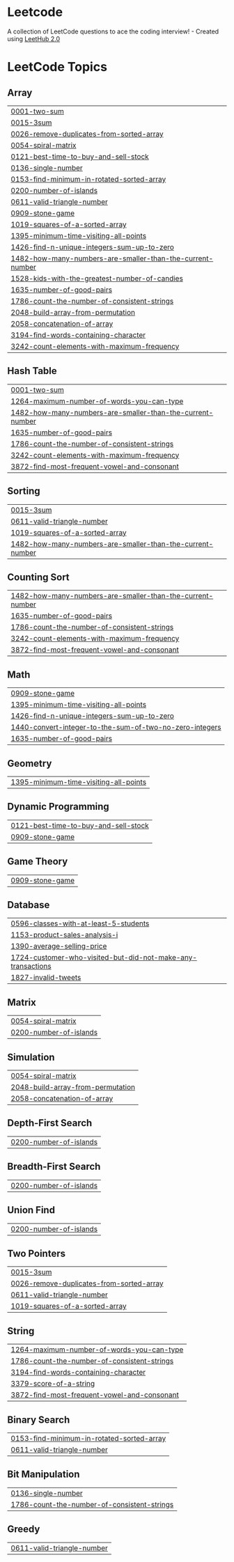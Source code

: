 # Leetcode
A collection of LeetCode questions to ace the coding interview! - Created using [LeetHub 2.0](https://github.com/maitreya2954/LeetHub-2.0-Firefox)

<!---LeetCode Topics Start-->
# LeetCode Topics
## Array
|  |
| ------- |
| [0001-two-sum](https://github.com/ShabasRahman7/Leetcode/tree/master/0001-two-sum) |
| [0015-3sum](https://github.com/ShabasRahman7/Leetcode/tree/master/0015-3sum) |
| [0026-remove-duplicates-from-sorted-array](https://github.com/ShabasRahman7/Leetcode/tree/master/0026-remove-duplicates-from-sorted-array) |
| [0054-spiral-matrix](https://github.com/ShabasRahman7/Leetcode/tree/master/0054-spiral-matrix) |
| [0121-best-time-to-buy-and-sell-stock](https://github.com/ShabasRahman7/Leetcode/tree/master/0121-best-time-to-buy-and-sell-stock) |
| [0136-single-number](https://github.com/ShabasRahman7/Leetcode/tree/master/0136-single-number) |
| [0153-find-minimum-in-rotated-sorted-array](https://github.com/ShabasRahman7/Leetcode/tree/master/0153-find-minimum-in-rotated-sorted-array) |
| [0200-number-of-islands](https://github.com/ShabasRahman7/Leetcode/tree/master/0200-number-of-islands) |
| [0611-valid-triangle-number](https://github.com/ShabasRahman7/Leetcode/tree/master/0611-valid-triangle-number) |
| [0909-stone-game](https://github.com/ShabasRahman7/Leetcode/tree/master/0909-stone-game) |
| [1019-squares-of-a-sorted-array](https://github.com/ShabasRahman7/Leetcode/tree/master/1019-squares-of-a-sorted-array) |
| [1395-minimum-time-visiting-all-points](https://github.com/ShabasRahman7/Leetcode/tree/master/1395-minimum-time-visiting-all-points) |
| [1426-find-n-unique-integers-sum-up-to-zero](https://github.com/ShabasRahman7/Leetcode/tree/master/1426-find-n-unique-integers-sum-up-to-zero) |
| [1482-how-many-numbers-are-smaller-than-the-current-number](https://github.com/ShabasRahman7/Leetcode/tree/master/1482-how-many-numbers-are-smaller-than-the-current-number) |
| [1528-kids-with-the-greatest-number-of-candies](https://github.com/ShabasRahman7/Leetcode/tree/master/1528-kids-with-the-greatest-number-of-candies) |
| [1635-number-of-good-pairs](https://github.com/ShabasRahman7/Leetcode/tree/master/1635-number-of-good-pairs) |
| [1786-count-the-number-of-consistent-strings](https://github.com/ShabasRahman7/Leetcode/tree/master/1786-count-the-number-of-consistent-strings) |
| [2048-build-array-from-permutation](https://github.com/ShabasRahman7/Leetcode/tree/master/2048-build-array-from-permutation) |
| [2058-concatenation-of-array](https://github.com/ShabasRahman7/Leetcode/tree/master/2058-concatenation-of-array) |
| [3194-find-words-containing-character](https://github.com/ShabasRahman7/Leetcode/tree/master/3194-find-words-containing-character) |
| [3242-count-elements-with-maximum-frequency](https://github.com/ShabasRahman7/Leetcode/tree/master/3242-count-elements-with-maximum-frequency) |
## Hash Table
|  |
| ------- |
| [0001-two-sum](https://github.com/ShabasRahman7/Leetcode/tree/master/0001-two-sum) |
| [1264-maximum-number-of-words-you-can-type](https://github.com/ShabasRahman7/Leetcode/tree/master/1264-maximum-number-of-words-you-can-type) |
| [1482-how-many-numbers-are-smaller-than-the-current-number](https://github.com/ShabasRahman7/Leetcode/tree/master/1482-how-many-numbers-are-smaller-than-the-current-number) |
| [1635-number-of-good-pairs](https://github.com/ShabasRahman7/Leetcode/tree/master/1635-number-of-good-pairs) |
| [1786-count-the-number-of-consistent-strings](https://github.com/ShabasRahman7/Leetcode/tree/master/1786-count-the-number-of-consistent-strings) |
| [3242-count-elements-with-maximum-frequency](https://github.com/ShabasRahman7/Leetcode/tree/master/3242-count-elements-with-maximum-frequency) |
| [3872-find-most-frequent-vowel-and-consonant](https://github.com/ShabasRahman7/Leetcode/tree/master/3872-find-most-frequent-vowel-and-consonant) |
## Sorting
|  |
| ------- |
| [0015-3sum](https://github.com/ShabasRahman7/Leetcode/tree/master/0015-3sum) |
| [0611-valid-triangle-number](https://github.com/ShabasRahman7/Leetcode/tree/master/0611-valid-triangle-number) |
| [1019-squares-of-a-sorted-array](https://github.com/ShabasRahman7/Leetcode/tree/master/1019-squares-of-a-sorted-array) |
| [1482-how-many-numbers-are-smaller-than-the-current-number](https://github.com/ShabasRahman7/Leetcode/tree/master/1482-how-many-numbers-are-smaller-than-the-current-number) |
## Counting Sort
|  |
| ------- |
| [1482-how-many-numbers-are-smaller-than-the-current-number](https://github.com/ShabasRahman7/Leetcode/tree/master/1482-how-many-numbers-are-smaller-than-the-current-number) |
| [1635-number-of-good-pairs](https://github.com/ShabasRahman7/Leetcode/tree/master/1635-number-of-good-pairs) |
| [1786-count-the-number-of-consistent-strings](https://github.com/ShabasRahman7/Leetcode/tree/master/1786-count-the-number-of-consistent-strings) |
| [3242-count-elements-with-maximum-frequency](https://github.com/ShabasRahman7/Leetcode/tree/master/3242-count-elements-with-maximum-frequency) |
| [3872-find-most-frequent-vowel-and-consonant](https://github.com/ShabasRahman7/Leetcode/tree/master/3872-find-most-frequent-vowel-and-consonant) |
## Math
|  |
| ------- |
| [0909-stone-game](https://github.com/ShabasRahman7/Leetcode/tree/master/0909-stone-game) |
| [1395-minimum-time-visiting-all-points](https://github.com/ShabasRahman7/Leetcode/tree/master/1395-minimum-time-visiting-all-points) |
| [1426-find-n-unique-integers-sum-up-to-zero](https://github.com/ShabasRahman7/Leetcode/tree/master/1426-find-n-unique-integers-sum-up-to-zero) |
| [1440-convert-integer-to-the-sum-of-two-no-zero-integers](https://github.com/ShabasRahman7/Leetcode/tree/master/1440-convert-integer-to-the-sum-of-two-no-zero-integers) |
| [1635-number-of-good-pairs](https://github.com/ShabasRahman7/Leetcode/tree/master/1635-number-of-good-pairs) |
## Geometry
|  |
| ------- |
| [1395-minimum-time-visiting-all-points](https://github.com/ShabasRahman7/Leetcode/tree/master/1395-minimum-time-visiting-all-points) |
## Dynamic Programming
|  |
| ------- |
| [0121-best-time-to-buy-and-sell-stock](https://github.com/ShabasRahman7/Leetcode/tree/master/0121-best-time-to-buy-and-sell-stock) |
| [0909-stone-game](https://github.com/ShabasRahman7/Leetcode/tree/master/0909-stone-game) |
## Game Theory
|  |
| ------- |
| [0909-stone-game](https://github.com/ShabasRahman7/Leetcode/tree/master/0909-stone-game) |
## Database
|  |
| ------- |
| [0596-classes-with-at-least-5-students](https://github.com/ShabasRahman7/Leetcode/tree/master/0596-classes-with-at-least-5-students) |
| [1153-product-sales-analysis-i](https://github.com/ShabasRahman7/Leetcode/tree/master/1153-product-sales-analysis-i) |
| [1390-average-selling-price](https://github.com/ShabasRahman7/Leetcode/tree/master/1390-average-selling-price) |
| [1724-customer-who-visited-but-did-not-make-any-transactions](https://github.com/ShabasRahman7/Leetcode/tree/master/1724-customer-who-visited-but-did-not-make-any-transactions) |
| [1827-invalid-tweets](https://github.com/ShabasRahman7/Leetcode/tree/master/1827-invalid-tweets) |
## Matrix
|  |
| ------- |
| [0054-spiral-matrix](https://github.com/ShabasRahman7/Leetcode/tree/master/0054-spiral-matrix) |
| [0200-number-of-islands](https://github.com/ShabasRahman7/Leetcode/tree/master/0200-number-of-islands) |
## Simulation
|  |
| ------- |
| [0054-spiral-matrix](https://github.com/ShabasRahman7/Leetcode/tree/master/0054-spiral-matrix) |
| [2048-build-array-from-permutation](https://github.com/ShabasRahman7/Leetcode/tree/master/2048-build-array-from-permutation) |
| [2058-concatenation-of-array](https://github.com/ShabasRahman7/Leetcode/tree/master/2058-concatenation-of-array) |
## Depth-First Search
|  |
| ------- |
| [0200-number-of-islands](https://github.com/ShabasRahman7/Leetcode/tree/master/0200-number-of-islands) |
## Breadth-First Search
|  |
| ------- |
| [0200-number-of-islands](https://github.com/ShabasRahman7/Leetcode/tree/master/0200-number-of-islands) |
## Union Find
|  |
| ------- |
| [0200-number-of-islands](https://github.com/ShabasRahman7/Leetcode/tree/master/0200-number-of-islands) |
## Two Pointers
|  |
| ------- |
| [0015-3sum](https://github.com/ShabasRahman7/Leetcode/tree/master/0015-3sum) |
| [0026-remove-duplicates-from-sorted-array](https://github.com/ShabasRahman7/Leetcode/tree/master/0026-remove-duplicates-from-sorted-array) |
| [0611-valid-triangle-number](https://github.com/ShabasRahman7/Leetcode/tree/master/0611-valid-triangle-number) |
| [1019-squares-of-a-sorted-array](https://github.com/ShabasRahman7/Leetcode/tree/master/1019-squares-of-a-sorted-array) |
## String
|  |
| ------- |
| [1264-maximum-number-of-words-you-can-type](https://github.com/ShabasRahman7/Leetcode/tree/master/1264-maximum-number-of-words-you-can-type) |
| [1786-count-the-number-of-consistent-strings](https://github.com/ShabasRahman7/Leetcode/tree/master/1786-count-the-number-of-consistent-strings) |
| [3194-find-words-containing-character](https://github.com/ShabasRahman7/Leetcode/tree/master/3194-find-words-containing-character) |
| [3379-score-of-a-string](https://github.com/ShabasRahman7/Leetcode/tree/master/3379-score-of-a-string) |
| [3872-find-most-frequent-vowel-and-consonant](https://github.com/ShabasRahman7/Leetcode/tree/master/3872-find-most-frequent-vowel-and-consonant) |
## Binary Search
|  |
| ------- |
| [0153-find-minimum-in-rotated-sorted-array](https://github.com/ShabasRahman7/Leetcode/tree/master/0153-find-minimum-in-rotated-sorted-array) |
| [0611-valid-triangle-number](https://github.com/ShabasRahman7/Leetcode/tree/master/0611-valid-triangle-number) |
## Bit Manipulation
|  |
| ------- |
| [0136-single-number](https://github.com/ShabasRahman7/Leetcode/tree/master/0136-single-number) |
| [1786-count-the-number-of-consistent-strings](https://github.com/ShabasRahman7/Leetcode/tree/master/1786-count-the-number-of-consistent-strings) |
## Greedy
|  |
| ------- |
| [0611-valid-triangle-number](https://github.com/ShabasRahman7/Leetcode/tree/master/0611-valid-triangle-number) |
<!---LeetCode Topics End-->